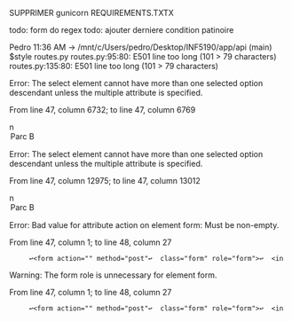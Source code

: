 SUPPRIMER gunicorn REQUIREMENTS.TXTX


todo: form do regex
todo: ajouter derniere condition patinoire


Pedro 11:36 AM  -> /mnt/c/Users/pedro/Desktop/INF5190/app/api (main)
$style routes.py 
routes.py:95:80: E501 line too long (101 > 79 characters)
routes.py:135:80: E501 line too long (101 > 79 characters)






Error: The select element cannot have more than one selected option descendant unless the multiple attribute is specified.

From line 47, column 6732; to line 47, column 6769

n</option><option selected value="Parc Baldwin">Parc B

Error: The select element cannot have more than one selected option descendant unless the multiple attribute is specified.

From line 47, column 12975; to line 47, column 13012

n</option><option selected value="Parc Baldwin">Parc B







Error: Bad value for attribute action on element form: Must be non-empty.

From line 47, column 1; to line 48, column 27

         ↩<form action="" method="post"↩  class="form" role="form">↩  <in

Warning: The form role is unnecessary for element form.

From line 47, column 1; to line 48, column 27

         ↩<form action="" method="post"↩  class="form" role="form">↩  <in